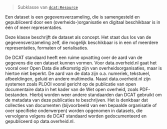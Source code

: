 > Subklasse van [`dcat:Resource`](#dcat-Resource)

Een dataset is een gegevensverzameling, die is samengesteld en gepubliceerd door een (overheids-)organisatie en digitaal 
beschikbaar is in één of meer representaties.

Deze klasse beschrijft de dataset als concept. Het staat dus los van de gegevensverzameling zelf, die mogelijk 
beschikbaar is in een of meerdere representaties, formaten of serialisaties.

De DCAT standaard heeft een ruime opvatting over de aard van de gegevens die een dataset kunnen vormen. Voor
data.overheid.nl gaat het vooral over Open Data die afkomstig zijn van overheidsorganisaties, maar is hiertoe niet 
beperkt. De aard van de data zijn o.a. numeriek, tekstueel, afbeeldingen, geluid en andere multimedia. Naast 
data.overheid.nl zijn systemen zoals PLOOI vooral gericht op de publicatie van open documentaire data in het kader van 
de Wet open overheid, zoals PDF-bestanden. Hierbij worden weer andere standaarden dan DCAT gebruikt om de metadata van 
deze publicaties te beschrijven. Het is denkbaar dat collecties van documenten (bijvoorbeeld van een bepaalde 
organisatie of over specifieke onderwerpen) worden opgenomen in datasets, die vervolgens volgens de DCAT standaard 
worden gedocumenteerd en gepubliceerd op data.overheid.nl.

